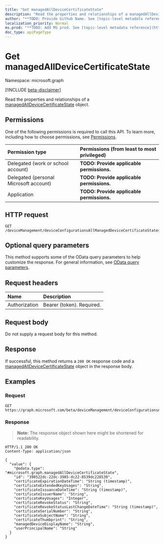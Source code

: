 ```yaml
---
title: "Get managedAllDeviceCertificateState"
description: "Read the properties and relationships of a managedAllDeviceCertificateState object."
author: "**TODO: Provide Github Name. See [topic-level metadata reference](https://msgo.azurewebsites.net/add/document/guidelines/metadata.html#topic-level-metadata)**"
localization_priority: Normal
ms.prod: "**TODO: Add MS prod. See [topic-level metadata reference](https://msgo.azurewebsites.net/add/document/guidelines/metadata.html#topic-level-metadata)**"
doc_type: apiPageType
---
```


# Get managedAllDeviceCertificateState
Namespace: microsoft.graph

[!INCLUDE [beta-disclaimer](../../includes/beta-disclaimer.md)]

Read the properties and relationships of a [managedAllDeviceCertificateState](../resources/managedalldevicecertificatestate.md) object.

## Permissions
One of the following permissions is required to call this API. To learn more, including how to choose permissions, see [Permissions](/graph/permissions-reference).

|Permission type|Permissions (from least to most privileged)|
|:---|:---|
|Delegated (work or school account)|**TODO: Provide applicable permissions.**|
|Delegated (personal Microsoft account)|**TODO: Provide applicable permissions.**|
|Application|**TODO: Provide applicable permissions.**|

## HTTP request

<!-- {
  "blockType": "ignored"
}
-->
``` http
GET /deviceManagement/deviceConfigurationsAllManagedDeviceCertificateStates/{managedAllDeviceCertificateStateId}
```

## Optional query parameters
This method supports some of the OData query parameters to help customize the response. For general information, see [OData query parameters](/graph/query-parameters).

## Request headers
|Name|Description|
|:---|:---|
|Authorization|Bearer {token}. Required.|

## Request body
Do not supply a request body for this method.

## Response

If successful, this method returns a `200 OK` response code and a [managedAllDeviceCertificateState](../resources/managedalldevicecertificatestate.md) object in the response body.

## Examples

### Request
<!-- {
  "blockType": "request",
  "name": "get_managedalldevicecertificatestate"
}
-->
``` http
GET https://graph.microsoft.com/beta/deviceManagement/deviceConfigurationsAllManagedDeviceCertificateStates/{managedAllDeviceCertificateStateId}
```


### Response
>**Note:** The response object shown here might be shortened for readability.
<!-- {
  "blockType": "response",
  "truncated": true,
  "@odata.type": "microsoft.graph.managedAllDeviceCertificateState"
}
-->
``` http
HTTP/1.1 200 OK
Content-Type: application/json

{
  "value": {
    "@odata.type": "#microsoft.graph.managedAllDeviceCertificateState",
    "id": "398522dc-22dc-3985-dc22-8539dc228539",
    "certificateExpirationDateTime": "String (timestamp)",
    "certificateExtendedKeyUsages": "String",
    "certificateIssuanceDateTime": "String (timestamp)",
    "certificateIssuerName": "String",
    "certificateKeyUsages": "Integer",
    "certificateRevokeStatus": "String",
    "certificateRevokeStatusLastChangeDateTime": "String (timestamp)",
    "certificateSerialNumber": "String",
    "certificateSubjectName": "String",
    "certificateThumbprint": "String",
    "managedDeviceDisplayName": "String",
    "userPrincipalName": "String"
  }
}
```

